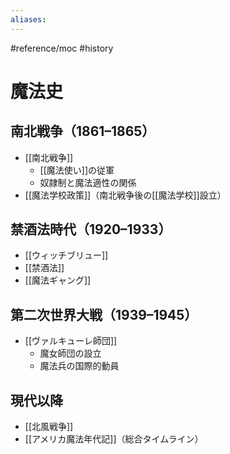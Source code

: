 ```yaml
---
aliases:
---
```

#reference/moc #history 
# 魔法史

## 南北戦争（1861–1865）
- [[南北戦争]]
  - [[魔法使い]]の従軍
  - 奴隷制と魔法適性の関係
- [[魔法学校政策]]（南北戦争後の[[魔法学校]]設立）

## 禁酒法時代（1920–1933）
- [[ウィッチブリュー]]
- [[禁酒法]]
- [[魔法ギャング]]

## 第二次世界大戦（1939–1945）
- [[ヴァルキューレ師団]]
  - 魔女師団の設立
  - 魔法兵の国際的動員

## 現代以降
- [[北風戦争]]
- [[アメリカ魔法年代記]]（総合タイムライン）
